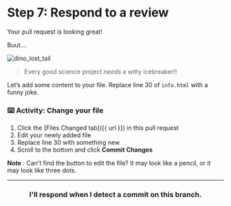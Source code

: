 # Step 7: Respond to a review

Your pull request is looking great!

Buut....

![dino_lost_tail](https://user-images.githubusercontent.com/18013689/113244504-5da5b500-9272-11eb-98c3-10c897db1902.jpg)

> Every good science project *needs* a witty icebreaker!!

Let’s add some content to your file. Replace line 30 of `info.html` with a funny joke.

### :keyboard: Activity: Change your file

1. Click the [Files Changed tab]({{ url }}) in this pull request
1. Edit your newly added file
1. Replace line 30 with something new
1. Scroll to the bottom and click **Commit Changes**

**Note** : Can't find the button to edit the file? It may look like a pencil, or it may look like three dots.

---
<h3 align="center">I'll respond when I detect a commit on this branch.</h3>
